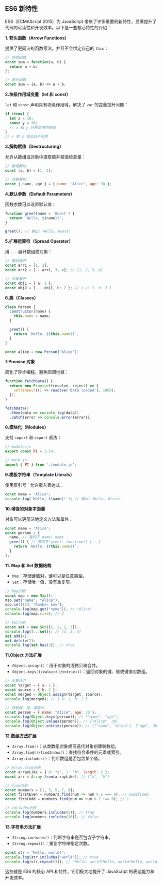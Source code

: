 ## ES6 新特性

ES6（ECMAScript 2015）为 JavaScript 带来了许多重要的新特性，显著提升了代码的可读性和开发效率。以下是一些核心特性的介绍：

**1. 箭头函数（Arrow Functions）**

提供了更简洁的函数写法，并且不会绑定自己的 `this`：

```javascript
// 传统函数
const sum = function(a, b) {
  return a + b;
};

// 箭头函数
const sum = (a, b) => a + b;
```

**2.块级作用域变量（let 和 const）**

`let` 和 `const` 声明具有块级作用域，解决了 `var` 的变量提升问题：

```javascript
if (true) {
  let x = 10;
  const y = 20;
  // x 和 y 只在此块内有效
}
// x 和 y 在此处不可用
```

**3.解构赋值（Destructuring）**

允许从数组或对象中提取值并赋值给变量：

```javascript
// 数组解构
const [a, b] = [1, 2];

// 对象解构
const { name, age } = { name: 'Alice', age: 30 };
```

**4.默认参数（Default Parameters）**

函数参数可以设置默认值：

```javascript
function greet(name = 'Guest') {
  return `Hello, ${name}!`;
}

greet(); // 输出: Hello, Guest!
```

**5.扩展运算符（Spread Operator）**

用 `...` 展开数组或对象：

```javascript
// 数组展开
const arr1 = [1, 2];
const arr2 = [...arr1, 3, 4]; // [1, 2, 3, 4]

// 对象展开
const obj1 = { a: 1 };
const obj2 = { ...obj1, b: 2 }; // { a: 1, b: 2 }
```

**6.类（Classes）**

```javascript
class Person {
  constructor(name) {
    this.name = name;
  }

  greet() {
    return `Hello, ${this.name}!`;
  }
}

const alice = new Person('Alice');
```

**7.Promise 对象**

简化了异步编程，避免回调地狱：

```javascript
function fetchData() {
  return new Promise((resolve, reject) => {
    setTimeout(() => resolve('Data loaded'), 1000);
  });
}

fetchData()
  .then(data => console.log(data))
  .catch(error => console.error(error));
```

**8.模块化（Modules）**

支持 `import` 和 `export` 语法：

```javascript
// module.js
export const PI = 3.14;

// main.js
import { PI } from './module.js';
```

**9.模板字符串（Template Literals）**

使用反引号 ` 允许嵌入表达式：

```javascript
const name = 'Alice';
console.log(`Hello, ${name}!`); // 输出: Hello, Alice!
```

**10.增强的对象字面量**

对象可以更简洁地定义方法和属性：

```javascript
const name = 'Alice';
const person = {
  name, // 等同于 name: name
  greet() { // 等同于 greet: function() {...}
    return `Hello, ${this.name}!`;
  }
};
```

**11. Map 和 Set 数据结构**

- `Map`：存储键值对，键可以是任意类型。
- `Set`：存储唯一值，没有重复项。

```javascript
// Map示例
const map = new Map();
map.set("name", "Alice");
map.set(123, "Number key");
console.log(map.get("name")); // "Alice"
console.log(map.size); // 2

// Set示例
const set = new Set([1, 2, 2, 3]);
console.log([...set]); // [1, 2, 3]
set.add(4);
set.delete(2);
console.log(set.has(3)); // true
```

**11.Object 方法扩展**

- `Object.assign()`：用于对象的浅拷贝和合并。
- `Object.keys()/values()/entries()`：返回对象的键、值或键值对数组。

```javascript
// 对象合并
const target = { a: 1 };
const source = { b: 2 };
const merged = Object.assign(target, source);
console.log(merged); // { a: 1, b: 2 }

// 获取键、值、键值对
const person = { name: "Alice", age: 30 };
console.log(Object.keys(person)); // ["name", "age"]
console.log(Object.values(person)); // ["Alice", 30]
console.log(Object.entries(person)); // [["name", "Alice"], ["age", 30]]
```

**12.数组方法扩展**

- `Array.from()`：从类数组对象或可迭代对象创建新数组。
- `Array.find()/findIndex()`：查找符合条件的元素或索引。
- `Array.includes()`：判断数组是否包含某个值。

```javascript
// Array.from示例
const arrayLike = { 0: "a", 1: "b", length: 2 };
const arr = Array.from(arrayLike); // ["a", "b"]

// find示例
const numbers = [1, 3, 5, 7, 9];
const firstEven = numbers.find(num => num % 2 === 0); // undefined
const firstOdd = numbers.find(num => num % 2 !== 0); // 1

// includes示例
console.log(numbers.includes(5)); // true
console.log(numbers.includes(10)); // false
```

**13.字符串方法扩展**

- `String.includes()`：判断字符串是否包含子字符串。
- `String.repeat()`：重复字符串指定次数。

```javascript
const str = "Hello, world!";
console.log(str.includes("world")); // true
console.log(str.repeat(3)); // "Hello, world!Hello, world!Hello, world!"
```

这些就是 ES6 的核心 API 和特性，它们极大地提升了 JavaScript 的表达能力和开发效率。